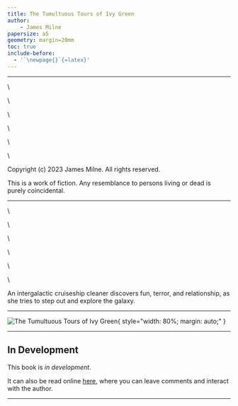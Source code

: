 ```yaml
---
title: The Tumultuous Tours of Ivy Green
author:
	- James Milne
papersize: a5
geometry: margin=20mm
toc: true
include-before:
  - '`\newpage{}`{=latex}'
---
```


---

\ 

\ 

\ 

\ 

\ 

\ 

Copyright (c) 2023 James Milne. All rights reserved.

This is a work of fiction. Any resemblance to persons living or dead is purely coincidental.

---

\ 

\ 

\ 

\ 

\ 

\ 

An intergalactic cruiseship cleaner discovers fun, terror, and relationship, as she tries to step out and explore the galaxy.

---

![The Tumultuous Tours of Ivy Green](cover.png){ style="width: 80%; margin: auto;" }

---

[//]: # (TODO: Remove this section, when book finished.)

## In Development

This book is *in development*.

It can also be read online [here](https://www.wattpad.com/story/345912545-the-tumultuous-tours-of-ivy-green), where you can leave comments and interact with the author.

---
